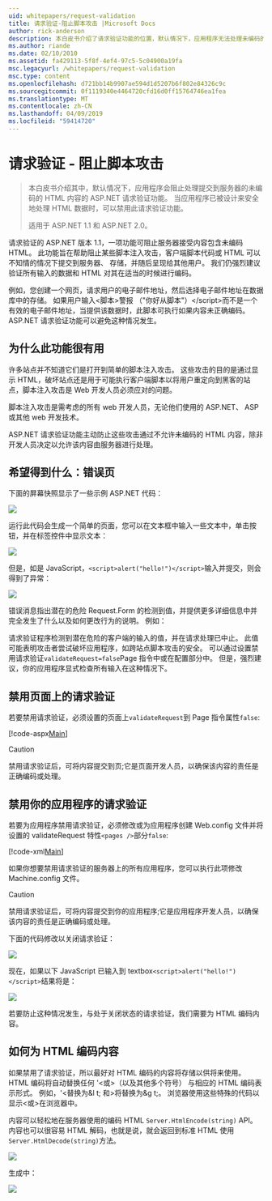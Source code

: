 ```yaml
---
uid: whitepapers/request-validation
title: 请求验证-阻止脚本攻击 |Microsoft Docs
author: rick-anderson
description: 本白皮书介绍了请求验证功能的位置，默认情况下，应用程序无法处理未编码的 HTML 内容 submitt ASP.NET...
ms.author: riande
ms.date: 02/10/2010
ms.assetid: fa429113-5f8f-4ef4-97c5-5c04900a19fa
msc.legacyurl: /whitepapers/request-validation
msc.type: content
ms.openlocfilehash: d721bb14b9907ae594d1d5207b6f802e84326c9c
ms.sourcegitcommit: 0f1119340e4464720cfd16d0ff15764746ea1fea
ms.translationtype: MT
ms.contentlocale: zh-CN
ms.lasthandoff: 04/09/2019
ms.locfileid: "59414720"
---
```

# <a name="request-validation---preventing-script-attacks"></a>请求验证 - 阻止脚本攻击

> 本白皮书介绍其中，默认情况下，应用程序会阻止处理提交到服务器的未编码的 HTML 内容的 ASP.NET 请求验证功能。 当应用程序已被设计来安全地处理 HTML 数据时，可以禁用此请求验证功能。
> 
> 适用于 ASP.NET 1.1 和 ASP.NET 2.0。


请求验证的 ASP.NET 版本 1.1，一项功能可阻止服务器接受内容包含未编码 HTML。 此功能旨在帮助阻止某些脚本注入攻击，客户端脚本代码或 HTML 可以不知情的情况下提交到服务器、 存储，并随后呈现给其他用户。 我们仍强烈建议验证所有输入的数据和 HTML 对其在适当的时候进行编码。

例如，您创建一个网页，请求用户的电子邮件地址，然后选择电子邮件地址在数据库中的存储。 如果用户输入&lt;脚本&gt;警报 （"你好从脚本"）&lt;/script&gt;而不是一个有效的电子邮件地址，当提供该数据时，此脚本可执行如果内容未正确编码。 ASP.NET 请求验证功能可以避免这种情况发生。

## <a name="why-this-feature-is-useful"></a>为什么此功能很有用

许多站点并不知道它们是打开到简单的脚本注入攻击。 这些攻击的目的是通过显示 HTML，破坏站点还是用于可能执行客户端脚本以将用户重定向到黑客的站点，脚本注入攻击是 Web 开发人员必须应对的问题。

脚本注入攻击是需考虑的所有 web 开发人员，无论他们使用的 ASP.NET、 ASP 或其他 web 开发技术。

ASP.NET 请求验证功能主动防止这些攻击通过不允许未编码的 HTML 内容，除非开发人员决定以允许该内容由服务器进行处理。

## <a name="what-to-expect-error-page"></a>希望得到什么：错误页

下面的屏幕快照显示了一些示例 ASP.NET 代码：

![](request-validation/_static/image1.png)

运行此代码会生成一个简单的页面，您可以在文本框中输入一些文本中，单击按钮，并在标签控件中显示文本：

![](request-validation/_static/image2.png)

但是，如是 JavaScript，`<script>alert("hello!")</script>`输入并提交，则会得到了异常：

![](request-validation/_static/image3.png)

错误消息指出潜在的危险 Request.Form 的检测到值，并提供更多详细信息中并完全发生了什么以及如何更改行为的说明。 例如：

请求验证程序检测到潜在危险的客户端的输入的值，并在请求处理已中止。 此值可能表明攻击者尝试破坏应用程序，如跨站点脚本攻击的安全。 可以通过设置禁用请求验证`validateRequest=false`Page 指令中或在配置部分中。 但是，强烈建议，你的应用程序显式检查所有输入在这种情况下。

## <a name="disabling-request-validation-on-a-page"></a>禁用页面上的请求验证

若要禁用请求验证，必须设置的页面上`validateRequest`到 Page 指令属性`false`:

[!code-aspx[Main](request-validation/samples/sample1.aspx)]

> [!CAUTION]
> 禁用请求验证后，可将内容提交到页;它是页面开发人员，以确保该内容的责任是正确编码或处理。

## <a name="disabling-request-validation-for-your-application"></a>禁用你的应用程序的请求验证

若要为应用程序禁用请求验证，必须修改或为应用程序创建 Web.config 文件并将设置的 validateRequest 特性`<pages />`部分`false`:

[!code-xml[Main](request-validation/samples/sample2.xml)]

如果你想要禁用请求验证的服务器上的所有应用程序，您可以执行此项修改 Machine.config 文件。

> [!CAUTION]
> 禁用请求验证后，可将内容提交到你的应用程序;它是应用程序开发人员，以确保该内容的责任是正确编码或处理。

下面的代码修改以关闭请求验证：

![](request-validation/_static/image4.png)

现在，如果以下 JavaScript 已输入到 textbox`<script>alert("hello!")</script>`结果将是：

![](request-validation/_static/image5.png)

若要防止这种情况发生，与处于关闭状态的请求验证，我们需要为 HTML 编码内容。

## <a name="how-to-html-encode-content"></a>如何为 HTML 编码内容

如果禁用了请求验证，所以最好对 HTML 编码的内容将存储以供将来使用。 HTML 编码将自动替换任何 '&lt;或&gt;（以及其他多个符号） 与相应的 HTML 编码表示形式。 例如，'&lt;替换为&amp;l t; 和&gt;将替换为&amp;g t;。 浏览器使用这些特殊的代码以显示&lt;或&gt;在浏览器中。

内容可以轻松地在服务器使用的编码 HTML `Server.HtmlEncode(string)` API。 内容也可以很容易 HTML 解码，也就是说，就会返回到标准 HTML 使用`Server.HtmlDecode(string)`方法。

![](request-validation/_static/image6.png)

生成中：

![](request-validation/_static/image7.png)
